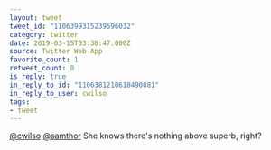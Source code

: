 ```yaml
---
layout: tweet
tweet_id: "1106399315239596032"
category: twitter
date: 2019-03-15T03:38:47.000Z
source: Twitter Web App
favorite_count: 1
retweet_count: 0
is_reply: true
in_reply_to_id: "1106381210618490881"
in_reply_to_user: cwilso
tags:
- tweet
---
```


[@cwilso](https://twitter.com/@cwilso) [@samthor](https://twitter.com/@samthor) She knows there's nothing above superb, right?
